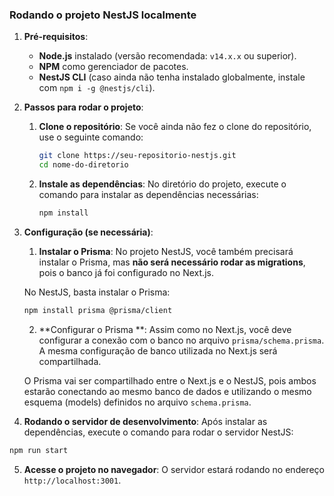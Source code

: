 ### **Rodando o projeto NestJS localmente**

1. **Pré-requisitos**:
   - **Node.js** instalado (versão recomendada: `v14.x.x` ou superior).
   - **NPM** como gerenciador de pacotes.
   - **NestJS CLI** (caso ainda não tenha instalado globalmente, instale com `npm i -g @nestjs/cli`).

2. **Passos para rodar o projeto**:

   1. **Clone o repositório**:
      Se você ainda não fez o clone do repositório, use o seguinte comando:
      ```bash
      git clone https://seu-repositorio-nestjs.git
      cd nome-do-diretorio
      ```

   2. **Instale as dependências**:
      No diretório do projeto, execute o comando para instalar as dependências necessárias:
      ```bash
      npm install
      ```

3. **Configuração (se necessária)**:

    1. **Instalar o Prisma**:
      No projeto NestJS, você também precisará instalar o Prisma, mas **não será necessário rodar as migrations**, pois o banco já foi configurado no Next.js.

      No NestJS, basta instalar o Prisma:
      ```bash
      npm install prisma @prisma/client
      ```

    2. **Configurar o Prisma **:
      Assim como no Next.js,  você deve configurar a conexão com o banco no arquivo `prisma/schema.prisma`. A mesma configuração de banco utilizada no Next.js será compartilhada.

    O Prisma vai ser compartilhado entre o Next.js e o NestJS, pois ambos estarão conectando ao mesmo banco de dados e utilizando o mesmo esquema (models) definidos no arquivo `schema.prisma`.


4. **Rodando o servidor de desenvolvimento**:
  Após instalar as dependências, execute o comando para rodar o servidor NestJS:
  ```bash
  npm run start
  ```

5. **Acesse o projeto no navegador**:
      O servidor estará rodando no endereço `http://localhost:3001`.
